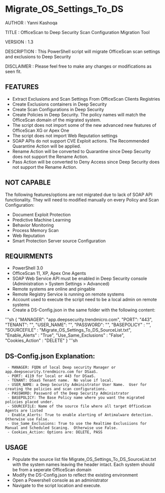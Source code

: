 # Migrate_OS_Settings_To_DS


AUTHOR		: Yanni Kashoqa

TITLE		: OfficeScan to Deep Security Scan Configuration Migration Tool

VERSION		: 1.3

DESCRIPTION	: This PowerShell script will migrate OfficeScan scan settings and exclusions to Deep Security

DISCLAIMER	: Please feel free to make any changes or modifications as seen fit.

## FEATURES
- Extract Exclusions and Scan Settings From OfficeScan Clients Registries
- Create Exclusions containers in Deep Security
- Create Scan Configurations in Deep Security
- Create Policies in Deep Security.  The policy names will match the OfficeScan domain of the migrated system.
- The script does not import some of the new advanced new features of OfficeScan XG or Apex One
- The script does not import Web Reputation settings
- SOAP APIs do not support CVE Exploit actions. The Recommended Quarantine Action will be applied.
- Rename Action will be converted to Quarantine since Deep Security does not support the Rename Action.
- Pass Action will be converted to Deny Access since Deep Security does not support the Rename Action.

## NOT CAPABLE
The following features/options are not migrated due to lack of SOAP API functionality.  They will need to modified manually on every Policy and Scan Configuration:
- Document Exploit Protection
- Predictive Machine Learning
- Behavior Monitoring
- Process Memory Scan
- Web Reputation
- Smart Protection Server source Configuration

## REQUIRMENTS
- PowerShell 3.0
- OfficeScan 11, XP, Apex One Agents
- SOAP Web Service API must be enabled in Deep Security console (Administration > System Settings > Advanced)
- Remote systems are online and pingable
- Remote Registry Service is running on remote systems
- Account used to execute the script need to be a local admin on remote systems
- Create a DS-Config.json in the same folder with the following content:

'''sh
{
    "MANAGER": "app.deepsecurity.trendmicro.com",
    "PORT": "443",
    "TENANT": "",
    "USER_NAME": "",
    "PASSWORD": "",
    "BASEPOLICY" : "",
    "SOURCEFILE" : "Migrate_OS_Settings_To_DS_SourceList.txt",
    "Enable_Alerts"  : "True",
    "Use_Same_Exclusions" : "False",
    "Cookies_Action" :   "DELETE"
}
'''sh

## DS-Config.json Explanation:
     - MANAGER: FQDN of local Deep security Manager or app.deepsecurity.trendmicro.com for DSaaS.
     - PORT: 4119 for local or 443 for DSaaS.
     - TENANT: DSaaS Tenant name.  No value if local.
     - USER_NAME: a Deep Security Administrator User Name.  User for creating the policies and scan configurations.
     - PASSWORD: Password of the Deep Security Administrator
     - BASEPOLICY: The Base Policy name where you want the migrated policies placed under.
     - SOURCEFILE: Name of the source file where all target OfficeScan Agents are listed
     - Enable_Alerts: True to enable alerting of Antimalware detection. Otherwise use False. 
     - Use_Same_Exclusions: True to use the Realtime Exclusiions for Manual and Scheduled Scaning.  Otherwise use False.
     - Cookies_Action: Options are: DELETE, PASS

## USAGE
- Populate the source list file Migrate_OS_Settings_To_DS_SourceList.txt with the system names leaving the header intact.
     Each system should be from a seperate OfficeScan domain
- Modify the DS-Config.json to reflect the existing environment
- Open a Powershell console as an administrator
- Navigate to the script location and execute.
